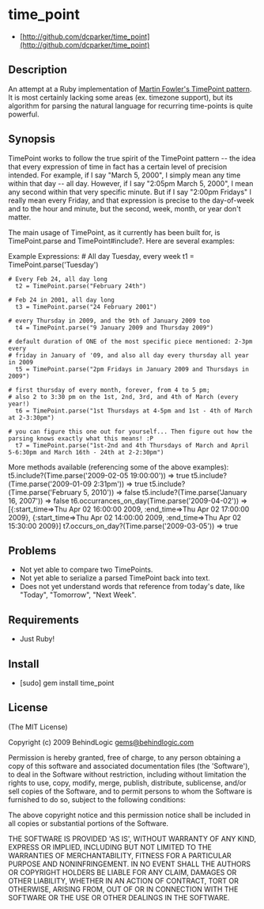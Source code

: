 # time_point #

* [http://github.com/dcparker/time_point](http://github.com/dcparker/time_point)

## Description ##

An attempt at a Ruby implementation of [Martin Fowler's TimePoint pattern](http://martinfowler.com/ap2/timePoint.html). It is most certainly lacking some areas (ex. timezone support), but its algorithm for parsing the natural language for recurring time-points is quite powerful.

## Synopsis ##

TimePoint works to follow the true spirit of the TimePoint pattern -- the idea that every expression of time in fact has a certain level of precision intended. For example, if I say "March 5, 2000", I simply mean any time within that day -- all day. However, if I say "2:05pm March 5, 2000", I mean any second within that very specific minute. But if I say "2:00pm Fridays" I really mean every Friday, and that expression is precise to the day-of-week and to the hour and minute, but the second, week, month, or year don't matter.

The main usage of TimePoint, as it currently has been built for, is TimePoint.parse and TimePoint#include?. Here are several examples:

Example Expressions:
	# All day Tuesday, every week
	  t1 = TimePoint.parse('Tuesday')
	
	# Every Feb 24, all day long
	  t2 = TimePoint.parse("February 24th")
	
	# Feb 24 in 2001, all day long
	  t3 = TimePoint.parse("24 February 2001")
	
	# every Thursday in 2009, and the 9th of January 2009 too
	  t4 = TimePoint.parse("9 January 2009 and Thursday 2009")
	
	# default duration of ONE of the most specific piece mentioned: 2-3pm every
	# friday in January of '09, and also all day every thursday all year in 2009
	  t5 = TimePoint.parse("2pm Fridays in January 2009 and Thursdays in 2009")

	# first thursday of every month, forever, from 4 to 5 pm;
	# also 2 to 3:30 pm on the 1st, 2nd, 3rd, and 4th of March (every year!)
	  t6 = TimePoint.parse("1st Thursdays at 4-5pm and 1st - 4th of March at 2-3:30pm")
	
	# you can figure this one out for yourself... Then figure out how the parsing knows exactly what this means! :P
	  t7 = TimePoint.parse("1st-2nd and 4th Thursdays of March and April 5-6:30pm and March 16th - 24th at 2-2:30pm")
	
More methods available (referencing some of the above examples):
	t5.include?(Time.parse('2009-02-05 19:00:00')) => true
	t5.include?(Time.parse('2009-01-09 2:31pm')) => true
	t5.include?(Time.parse('February 5, 2010')) => false
	t5.include?(Time.parse('January 16, 2007')) => false
	t6.occurrances_on_day(Time.parse('2009-04-02')) => [{:start_time=>Thu Apr 02 16:00:00 2009, :end_time=>Thu Apr 02 17:00:00 2009}, {:start_time=>Thu Apr 02 14:00:00 2009, :end_time=>Thu Apr 02 15:30:00 2009}]
	t7.occurs_on_day?(Time.parse('2009-03-05')) => true

## Problems ##

* Not yet able to compare two TimePoints.
* Not yet able to serialize a parsed TimePoint back into text.
* Does not yet understand words that reference from today's date, like "Today", "Tomorrow", "Next Week".

## Requirements ##

* Just Ruby!

## Install ##

* [sudo] gem install time_point

## License ##

(The MIT License)

Copyright (c) 2009 BehindLogic <gems@behindlogic.com>

Permission is hereby granted, free of charge, to any person obtaining
a copy of this software and associated documentation files (the
'Software'), to deal in the Software without restriction, including
without limitation the rights to use, copy, modify, merge, publish,
distribute, sublicense, and/or sell copies of the Software, and to
permit persons to whom the Software is furnished to do so, subject to
the following conditions:

The above copyright notice and this permission notice shall be
included in all copies or substantial portions of the Software.

THE SOFTWARE IS PROVIDED 'AS IS', WITHOUT WARRANTY OF ANY KIND,
EXPRESS OR IMPLIED, INCLUDING BUT NOT LIMITED TO THE WARRANTIES OF
MERCHANTABILITY, FITNESS FOR A PARTICULAR PURPOSE AND NONINFRINGEMENT.
IN NO EVENT SHALL THE AUTHORS OR COPYRIGHT HOLDERS BE LIABLE FOR ANY
CLAIM, DAMAGES OR OTHER LIABILITY, WHETHER IN AN ACTION OF CONTRACT,
TORT OR OTHERWISE, ARISING FROM, OUT OF OR IN CONNECTION WITH THE
SOFTWARE OR THE USE OR OTHER DEALINGS IN THE SOFTWARE.
